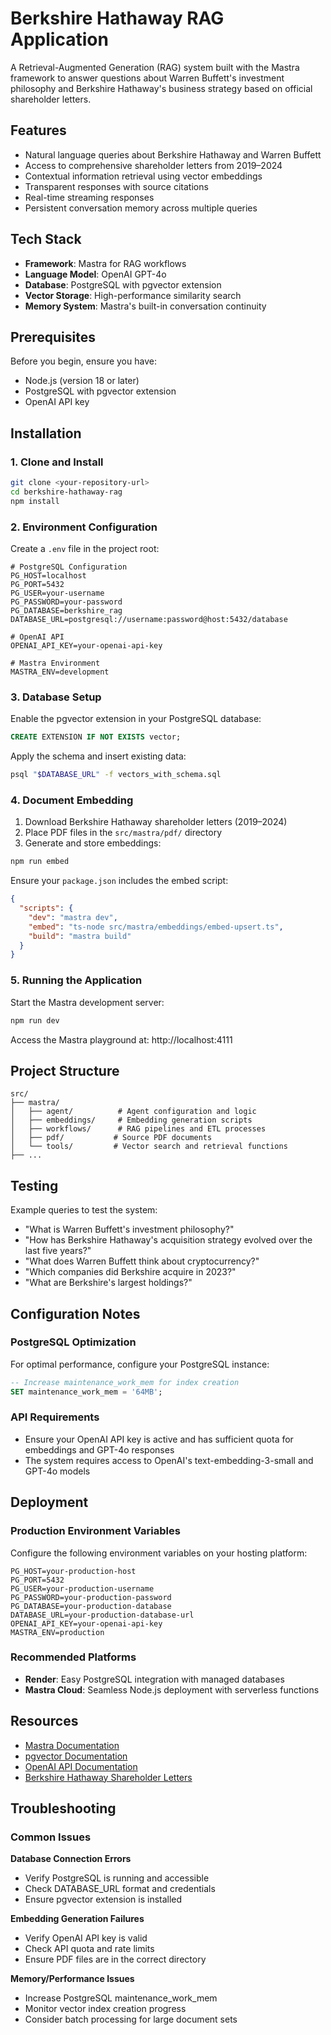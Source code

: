# Berkshire Hathaway RAG Application

A Retrieval-Augmented Generation (RAG) system built with the Mastra framework to answer questions about Warren Buffett's investment philosophy and Berkshire Hathaway's business strategy based on official shareholder letters.

## Features

- Natural language queries about Berkshire Hathaway and Warren Buffett
- Access to comprehensive shareholder letters from 2019–2024
- Contextual information retrieval using vector embeddings
- Transparent responses with source citations
- Real-time streaming responses
- Persistent conversation memory across multiple queries

## Tech Stack

- **Framework**: Mastra for RAG workflows
- **Language Model**: OpenAI GPT-4o
- **Database**: PostgreSQL with pgvector extension
- **Vector Storage**: High-performance similarity search
- **Memory System**: Mastra's built-in conversation continuity

## Prerequisites

Before you begin, ensure you have:

- Node.js (version 18 or later)
- PostgreSQL with pgvector extension
- OpenAI API key

## Installation

### 1. Clone and Install

```bash
git clone <your-repository-url>
cd berkshire-hathaway-rag
npm install
```

### 2. Environment Configuration

Create a `.env` file in the project root:

```env
# PostgreSQL Configuration
PG_HOST=localhost
PG_PORT=5432
PG_USER=your-username
PG_PASSWORD=your-password
PG_DATABASE=berkshire_rag
DATABASE_URL=postgresql://username:password@host:5432/database

# OpenAI API
OPENAI_API_KEY=your-openai-api-key

# Mastra Environment
MASTRA_ENV=development
```

### 3. Database Setup

Enable the pgvector extension in your PostgreSQL database:

```sql
CREATE EXTENSION IF NOT EXISTS vector;
```

Apply the schema and insert existing data:

```bash
psql "$DATABASE_URL" -f vectors_with_schema.sql
```

### 4. Document Embedding

1. Download Berkshire Hathaway shareholder letters (2019–2024)
2. Place PDF files in the `src/mastra/pdf/` directory
3. Generate and store embeddings:

```bash
npm run embed
```

Ensure your `package.json` includes the embed script:

```json
{
  "scripts": {
    "dev": "mastra dev",
    "embed": "ts-node src/mastra/embeddings/embed-upsert.ts",
    "build": "mastra build"
  }
}
```

### 5. Running the Application

Start the Mastra development server:

```bash
npm run dev
```

Access the Mastra playground at: http://localhost:4111

## Project Structure

```
src/
├── mastra/
│   ├── agent/          # Agent configuration and logic
│   ├── embeddings/     # Embedding generation scripts
│   ├── workflows/      # RAG pipelines and ETL processes
│   ├── pdf/           # Source PDF documents
│   └── tools/         # Vector search and retrieval functions
├── ...
```

## Testing

Example queries to test the system:

- "What is Warren Buffett's investment philosophy?"
- "How has Berkshire Hathaway's acquisition strategy evolved over the last five years?"
- "What does Warren Buffett think about cryptocurrency?"
- "Which companies did Berkshire acquire in 2023?"
- "What are Berkshire's largest holdings?"

## Configuration Notes

### PostgreSQL Optimization

For optimal performance, configure your PostgreSQL instance:

```sql
-- Increase maintenance_work_mem for index creation
SET maintenance_work_mem = '64MB';
```

### API Requirements

- Ensure your OpenAI API key is active and has sufficient quota for embeddings and GPT-4o responses
- The system requires access to OpenAI's text-embedding-3-small and GPT-4o models

## Deployment

### Production Environment Variables

Configure the following environment variables on your hosting platform:

```env
PG_HOST=your-production-host
PG_PORT=5432
PG_USER=your-production-username
PG_PASSWORD=your-production-password
PG_DATABASE=your-production-database
DATABASE_URL=your-production-database-url
OPENAI_API_KEY=your-openai-api-key
MASTRA_ENV=production
```

### Recommended Platforms

- **Render**: Easy PostgreSQL integration with managed databases
- **Mastra Cloud**: Seamless Node.js deployment with serverless functions


## Resources

- [Mastra Documentation](https://mastra.ai/docs)
- [pgvector Documentation](https://github.com/pgvector/pgvector)
- [OpenAI API Documentation](https://platform.openai.com/docs)
- [Berkshire Hathaway Shareholder Letters](https://www.berkshirehathaway.com/letters/letters.html)
## Troubleshooting

### Common Issues

**Database Connection Errors**
- Verify PostgreSQL is running and accessible
- Check DATABASE_URL format and credentials
- Ensure pgvector extension is installed

**Embedding Generation Failures**
- Verify OpenAI API key is valid
- Check API quota and rate limits
- Ensure PDF files are in the correct directory

**Memory/Performance Issues**
- Increase PostgreSQL maintenance_work_mem
- Monitor vector index creation progress
- Consider batch processing for large document sets